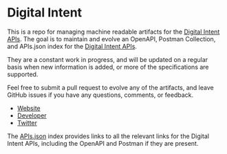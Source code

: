 # Digital IntentThis is a repo for managing machine readable artifacts for the [Digital Intent APIs](http://www.digintent.com/). The goal is to maintain and evolve an OpenAPI, Postman Collection, and APIs.json index for the [Digital Intent APIs](http://www.digintent.com/).They are a constant work in progress, and will be updated on a regular basis when new information is added, or more of the specifications are supported.Feel free to submit a pull request to evolve any of the artifacts, and leave GitHub issues if you have any questions, comments, or feedback.- [Website](http://www.digintent.com/)- [Developer](http://www.digintent.com/)- [Twitter](https://twitter.com/digintent)The [APIs.json](https://github.com/api-evangelist/digital-intent/blob/master/apis.json) index provides links to all the relevant links for the Digital Intent APIs, including the OpenAPI and Postman if they are present.